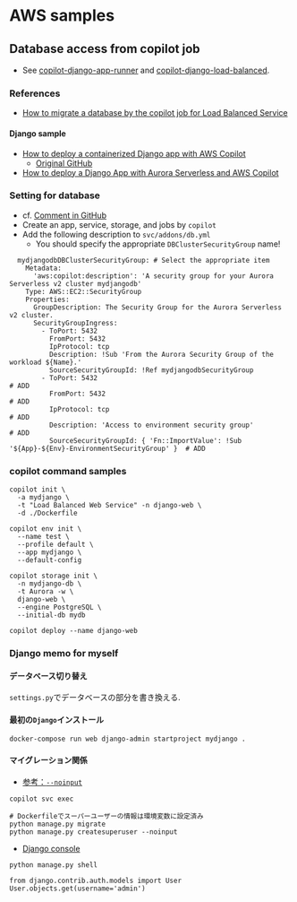# AWS samples

## Database access from copilot job

- See [copilot-django-app-runner](copilot-django-app-runner) and [copilot-django-load-balanced](copilot-django-load-balanced).

### References

- [How to migrate a database by the copilot job for Load Balanced Service](https://github.com/aws/copilot-cli/issues/4579)

#### Django sample

- [How to deploy a containerized Django app with AWS Copilot](https://www.endpointdev.com/blog/2022/06/how-to-deploy-containerized-django-app-with-aws-copilot/)
  - [Original GitHub](https://github.com/aburayyanjeffry/django-copilot.git)
- [How to deploy a Django App with Aurora Serverless and AWS Copilot](https://www.endpointdev.com/blog/2022/06/how-to-deploy-django-app-with-aurora-serverless-and-copilot/)

### Setting for database

- cf. [Comment in GitHub](https://github.com/aws/copilot-cli/issues/4579#issuecomment-1459149195)
- Create an app, service, storage, and jobs by `copilot`
- Add the following description to `svc/addons/db.yml`
  - You should specify the appropriate `DBClusterSecurityGroup` name!

```
  mydjangodbDBClusterSecurityGroup: # Select the appropriate item
    Metadata:
      'aws:copilot:description': 'A security group for your Aurora Serverless v2 cluster mydjangodb'
    Type: AWS::EC2::SecurityGroup
    Properties:
      GroupDescription: The Security Group for the Aurora Serverless v2 cluster.
      SecurityGroupIngress:
        - ToPort: 5432
          FromPort: 5432
          IpProtocol: tcp
          Description: !Sub 'From the Aurora Security Group of the workload ${Name}.'
          SourceSecurityGroupId: !Ref mydjangodbSecurityGroup
        - ToPort: 5432                                                                                 # ADD
          FromPort: 5432                                                                               # ADD
          IpProtocol: tcp                                                                              # ADD
          Description: 'Access to environment security group'                                          # ADD
          SourceSecurityGroupId: { 'Fn::ImportValue': !Sub '${App}-${Env}-EnvironmentSecurityGroup' }  # ADD
```

### copilot command samples

```
copilot init \
  -a mydjango \
  -t "Load Balanced Web Service" -n django-web \
  -d ./Dockerfile
```

```
copilot env init \
  --name test \
  --profile default \
  --app mydjango \
  --default-config
```

```
copilot storage init \
  -n mydjango-db \
  -t Aurora -w \
  django-web \
  --engine PostgreSQL \
  --initial-db mydb
```

```
copilot deploy --name django-web
```

### Django memo for myself

#### データベース切り替え

`settings.py`でデータベースの部分を書き換える.

#### 最初の`Django`インストール

```
docker-compose run web django-admin startproject mydjango .
```

#### マイグレーション関係


- [参考：`--noinput`](https://kamatimaru.hatenablog.com/entry/2021/02/28/030646)

```
copilot svc exec

# Dockerfileでスーパーユーザーの情報は環境変数に設定済み
python manage.py migrate
python manage.py createsuperuser --noinput
```

- [Django console](https://hodalog.com/how-to-use-django-shell/)

```
python manage.py shell

from django.contrib.auth.models import User
User.objects.get(username='admin')
```
